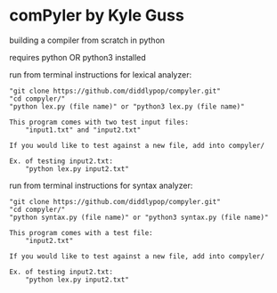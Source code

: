 # comPyler by Kyle Guss


building a compiler from scratch in python

requires python OR python3 installed

run from terminal instructions for lexical analyzer: 

    "git clone https://github.com/diddlypop/compyler.git"
    "cd compyler/"
    "python lex.py (file name)" or "python3 lex.py (file name)"
    
    This program comes with two test input files:
        "input1.txt" and "input2.txt"
        
    If you would like to test against a new file, add into compyler/
    
    Ex. of testing input2.txt:
        "python lex.py input2.txt"
        
run from terminal instructions for syntax analyzer: 

    "git clone https://github.com/diddlypop/compyler.git"
    "cd compyler/"
    "python syntax.py (file name)" or "python3 syntax.py (file name)"
    
    This program comes with a test file:
        "input2.txt"
        
    If you would like to test against a new file, add into compyler/
    
    Ex. of testing input2.txt:
        "python lex.py input2.txt"

